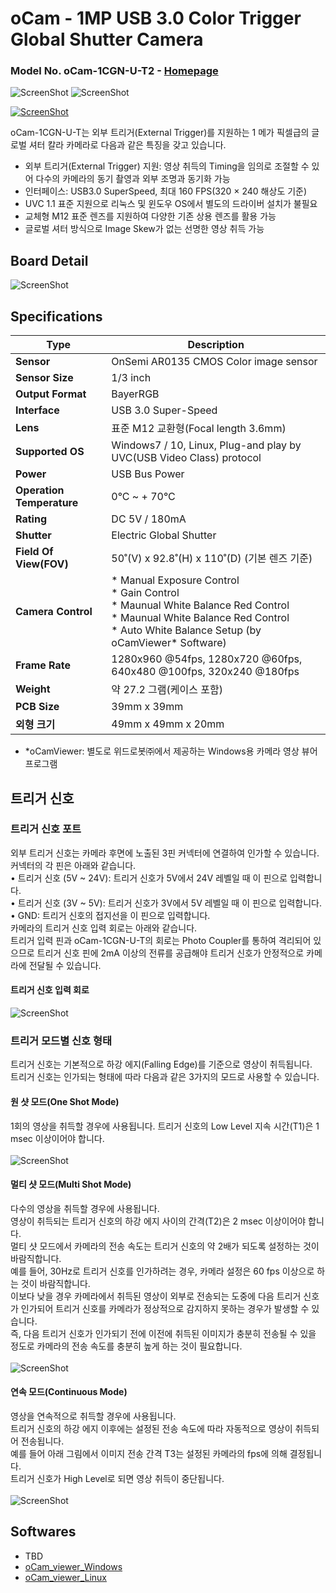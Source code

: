 # oCam - 1MP USB 3.0 Color Trigger Global Shutter Camera
### Model No. oCam-1CGN-U-T2 - [Homepage](http://withrobot.com/camera/ocam-1cgn-u-t2/)

![ScreenShot](../../images/oCam-1XGN-U-T.png)
![ScreenShot](../../images/oCam-2WRS-U_tripod.png)

[![ScreenShot](../../images/mtrigger_ocam.png)](https://youtu.be/37N3-lrL4lY)

oCam-1CGN-U-T는 외부 트리거(External Trigger)를 지원하는 1 메가 픽셀급의 글로벌 셔터 칼라 카메라로 다음과 같은 특징을 갖고 있습니다.
* 외부 트리거(External Trigger) 지원: 영상 취득의 Timing을 임의로 조절할 수 있어 다수의 카메라의 동기 촬영과 외부 조명과 동기화 가능
* 인터페이스: USB3.0 SuperSpeed, 최대 160 FPS(320 × 240 해상도 기준)
* UVC 1.1 표준 지원으로 리눅스 및 윈도우 OS에서 별도의 드라이버 설치가 불필요
* 교체형 M12 표준 렌즈를 지원하여 다양한 기존 상용 렌즈를 활용 가능
* 글로벌 셔터 방식으로 Image Skew가 없는 선명한 영상 취득 가능
 

## Board Detail
![ScreenShot](../../images/oCam-1XGN-U-T_layout.png)


## Specifications
Type | Description |
------|------|
**Sensor** | OnSemi AR0135 CMOS Color image sensor |
**Sensor Size** | 1/3 inch |
**Output Format** | BayerRGB |
**Interface** | USB 3.0 Super-Speed |
**Lens** | 표준 M12 교환형(Focal length 3.6mm) | 
**Supported OS** | Windows7 / 10, Linux, Plug-and play by UVC(USB Video Class) protocol | 
**Power** | USB Bus Power | 
**Operation Temperature** | 0°C ~ + 70°C |
**Rating** | DC 5V / 180mA |
**Shutter** | Electric Global Shutter |
**Field Of View(FOV)** | 50˚(V) x 92.8˚(H) x 110˚(D) (기본 렌즈 기준) |
**Camera Control** | * Manual Exposure Control<br/> * Gain Control<br/> * Maunual White Balance Red Control<br/> * Maunual White Balance Red Control<br/> * Auto White Balance Setup (by oCamViewer* Software) |
**Frame Rate** | 1280x960 @54fps, 1280x720 @60fps, 640x480 @100fps, 320x240 @180fps | 
**Weight** | 약 27.2 그램(케이스 포함) | 
**PCB Size** | 39mm x 39mm | 
**외형 크기** | 49mm x 49mm x 20mm |
* *oCamViewer: 별도로 위드로봇㈜에서 제공하는 Windows용 카메라 영상 뷰어 프로그램

## 트리거 신호
### 트리거 신호 포트
외부 트리거 신호는 카메라 후면에 노출된 3핀 커넥터에 연결하여 인가할 수 있습니다.  커넥터의 각 핀은 아래와 같습니다.<br/>
•	트리거 신호 (5V ~ 24V): 트리거 신호가 5V에서 24V 레벨일 때 이 핀으로 입력합니다.<br/>
•	트리거 신호 (3V ~ 5V): 트리거 신호가 3V에서 5V 레벨일 때 이 핀으로 입력합니다.<br/>
•	GND: 트리거 신호의 접지선을 이 핀으로 입력합니다.<br/>
카메라의 트리거 신호 입력 회로는 아래와 같습니다.<br/>
트리거 입력 핀과 oCam-1CGN-U-T의 회로는 Photo Coupler를 통하여 격리되어 있으므로 트리거 신호 핀에 2mA 이상의 전류를 공급해야 트리거 신호가 안정적으로 카메라에 전달될 수 있습니다.

#### 트리거 신호 입력 회로
![ScreenShot](../../images/trigger.png)

### 트리거 모드별 신호 형태
트리거 신호는 기본적으로 하강 에지(Falling Edge)를 기준으로 영상이 취득됩니다.<br/>
트리거 신호는 인가되는 형태에 따라 다음과 같은 3가지의 모드로 사용할 수 있습니다.

#### 원 샷 모드(One Shot Mode)
1회의 영상을 취득할 경우에 사용됩니다. 트리거 신호의 Low Level 지속 시간(T1)은 1 msec 이상이어야 합니다.<br/>
<br/>
![ScreenShot](../../images/oneshot.png)

#### 멀티 샷 모드(Multi Shot Mode)
다수의 영상을 취득할 경우에 사용됩니다.<br/>
영상이 취득되는 트리거 신호의 하강 에지 사이의 간격(T2)은 2 msec 이상이어야 합니다.<br/>
멀티 샷 모드에서 카메라의 전송 속도는 트리거 신호의 약 2배가 되도록 설정하는 것이 바람직합니다.<br/>
예를 들어, 30Hz로 트리거 신호를 인가하려는 경우, 카메라 설정은 60 fps 이상으로 하는 것이 바람직합니다.<br/>
이보다 낮을 경우 카메라에서 취득된 영상이 외부로 전송되는 도중에 다음 트리거 신호가 인가되어 트리거 신호를 카메라가 정상적으로 감지하지 못하는 경우가 발생할 수 있습니다.<br/>
즉, 다음 트리거 신호가 인가되기 전에 이전에 취득된 이미지가 충분히 전송될 수 있을 정도로 카메라의 전송 속도를 충분히 높게 하는 것이 필요합니다.<br/>
<br/>
![ScreenShot](../../images/multishot.png)

#### 연속 모드(Continuous Mode)
영상을 연속적으로 취득할 경우에 사용됩니다.<br/>
트리거 신호의 하강 에지 이후에는 설정된 전송 속도에 따라 자동적으로 영상이 취득되어 전송됩니다.<br/>
예를 들어 아래 그림에서 이미지 전송 간격 T3는 설정된 카메라의 fps에 의해 결정됩니다.<br/>
트리거 신호가 High Level로 되면 영상 취득이 중단됩니다.<br/>
<br/>
![ScreenShot](../../images/continuous.png)


## Softwares
* TBD
* [oCam_viewer_Windows](../../Software/oCam-viewer_Win)
* [oCam_viewer_Linux](../../Software/oCam_viewer_Linux)
